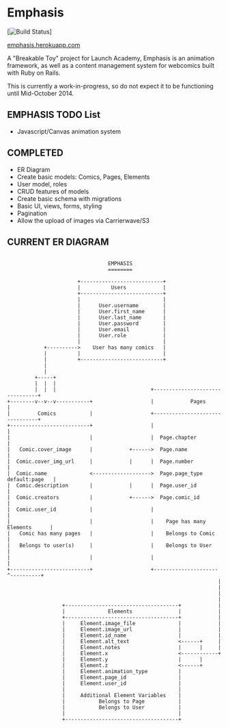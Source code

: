 Emphasis
========

[![Build Status](https://travis-ci.org/alacritythief/Emphasis.svg?branch=master)]

[emphasis.herokuapp.com](https://emphasis.herokuapp.com/)

A "Breakable Toy" project for Launch Academy, Emphasis is an animation framework, as well as a content management system for webcomics built with Ruby on Rails.

This is currently a work-in-progress, so do not expect it to be functioning until Mid-October 2014.


EMPHASIS TODO List
------------------

* Javascript/Canvas animation system


COMPLETED
---------

* ER Diagram
* Create basic models: Comics, Pages, Elements
* User model, roles
* CRUD features of models
* Create basic schema with migrations
* Basic UI, views, forms, styling
* Pagination
* Allow the upload of images via Carrierwave/S3


CURRENT ER DIAGRAM
------------------

```

                                 EMPHASIS
                                 ========

                       +---------------------------+
                       |          Users            |
                       +---------------------------+
                       |                           |
                       |      User.username        |
                       |      User.first_name      |
                       |      User.last_name       |
                       |      User.password        |
                       |      User.email           |
                       |      User.role            |
                       |                           |
            +---------->    User has many comics   |
            |          |                           |
            |          +---------------------------+
            |
            |
         +-----+
         |  |  |
         |  |  |                               +--------------------------------+
+--------v--v--v-----------+                   |            Pages               |
|         Comics           |                   +--------------------------------+
+--------------------------+                   |                                |
|                          |                   |  Page.chapter                  |
|   Comic.cover_image      |            +------>  Page.name                     |
|  Comic.cover_img_url     |            |      |  Page.number                   |
|  Comic.name              <------------------->  Page.page_type default:page   |
|  Comic.description       |            |      |  Page.user_id                  |
|  Comic.creators          |            +------>  Page.comic_id                 |
|  Comic.user_id           |                   |                                |
|                          |                   |    Page has many Elements      |
|   Comic has many pages   |                   |    Belongs to Comic            |
|   Belongs to user(s)     |                   |    Belongs to User             |
|                          |                   |                                |
+--------------------------+                   +---------------------^----------+
                                                                     |
                                                                     |
                                                                     |
                                                                     |
                  +-------------------------------------+            |
                  |              Elements               |            |
                  +-------------------------------------+            |
                  |     Element.image_file              |            |
                  |     Element.image_url               |            |
                  |     Element.id_name                 |            |
                  |     Element.alt_text                <------+     |
                  |     Element.notes                   |      |     |
                  |     Element.x                       <------------+
                  |     Element.y                       |      |
                  |     Element.z                       <------+
                  |     Element.animation_type          |
                  |     Element.page_id                 |
                  |     Element.user_id                 |
                  |                                     |
                  |     Additional Element Variables    |
                  |           Belongs to Page           |
                  |           Belongs to User           |
                  |                                     |
                  +-------------------------------------+

```

